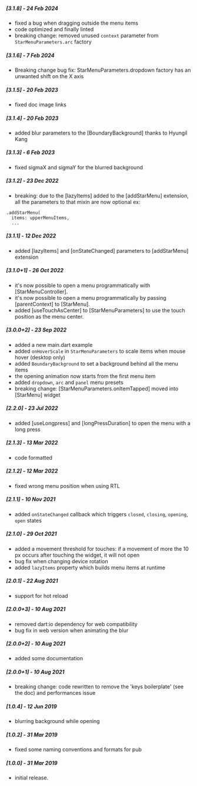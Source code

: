 ##### [3.1.8] - 24 Feb 2024
* fixed a bug when dragging outside the menu items
* code optimized and finally linted
* breaking change: removed unused `context` parameter from `StarMenuParameters.arc` factory

##### [3.1.6] - 7 Feb 2024
* Breaking change bug fix: StarMenuParameters.dropdown factory has an unwanted shift on the X axis

##### [3.1.5] - 20 Feb 2023
* fixed doc image links

##### [3.1.4] - 20 Feb 2023
* added blur parameters to the [BoundaryBackground] thanks to Hyungil Kang<tksuns12>

##### [3.1.3] - 6 Feb 2023
* fixed sigmaX and sigmaY for the blurred background

##### [3.1.2] - 23 Dec 2022
* breaking: due to the [lazyItems] added to the [addStarMenu] extension, all the parameters to that mixin are now optional ex:
```
.addStarMenu(
  items: upperMenuItems,
  ...
```

##### [3.1.1] - 12 Dec 2022
* added [lazyItems] and [onStateChanged] parameters to [addStarMenu] extension

##### [3.1.0+1] - 26 Oct 2022
* it's now possible to open a menu programmatically with [StarMenuController].
* it's now possible to open a menu programmatically by passing [parentContext] to [StarMenu].
* added [useTouchAsCenter] to [StarMenuParameters] to use the touch position as the menu center.

##### [3.0.0+2] - 23 Sep 2022
* added a new main.dart example
* added `onHoverScale` in `StarMenuParameters` to scale items when mouse hover (desktop only)
* added `BoundaryBackground` to set a background behind all the menu items
* the opening animation now starts from the first menu item
* added `dropdown`, `arc` and `panel` menu presets 
* breaking change: [StarMenuParameters.onItemTapped] moved into [StarMenu] widget

##### [2.2.0] - 23 Jul 2022
* added [useLongpress] and [longPressDuration] to open the menu with a long press

##### [2.1.3] - 13 Mar 2022
* code formatted

##### [2.1.2] - 12 Mar 2022
* fixed wrong menu position when using RTL

##### [2.1.1] - 10 Nov 2021
* added `onStateChanged` callback which triggers `closed`, `closing`, `opening`, `open` states

##### [2.1.0] - 29 Oct 2021
* added a movement threshold for touches: 
if a movement of more the 10 px occurs after touching the 
widget, it will not open
* bug fix when changing device rotation
* added `lazyItems` property which builds menu items at runtime

##### [2.0.1] - 22 Aug 2021
* support for hot reload

##### [2.0.0+3] - 10 Aug 2021
* removed dart:io dependency for web compatibility
* bug fix in web version when animating the blur

##### [2.0.0+2] - 10 Aug 2021
* added some documentation

##### [2.0.0+1] - 10 Aug 2021
* breaking change: code rewritten to remove the 'keys boilerplate' (see the doc) and performances issue

##### [1.0.4] - 12 Jun 2019
* blurring background while opening

##### [1.0.2] - 31 Mar 2019
* fixed some naming conventions and formats for pub


##### [1.0.0] - 31 Mar 2019
* initial release.